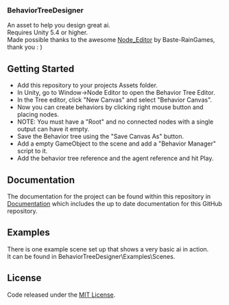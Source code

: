 ### BehaviorTreeDesigner
An asset to help you design great ai.  
Requires Unity 5.4 or higher.  
Made possible thanks to the awesome [Node_Editor](https://github.com/Baste-RainGames/Node_Editor) by Baste-RainGames, thank you : )

## Getting Started

* Add this repository to your projects Assets folder.
* In Unity, go to Window->Node Editor to open the Behavior Tree Editor.
* In the Tree editor, click "New Canvas" and select "Behavior Canvas".
* Now you can create behaviors by clicking right mouse button and placing nodes.
* NOTE: You must have a "Root" and no connected nodes with a single output can have it empty.
* Save the Behavior tree using the "Save Canvas As" button.
* Add a empty GameObject to the scene and add a "Behavior Manager" script to it.
* Add the behavior tree reference and the agent reference and hit Play.

## Documentation

The documentation for the project can be found within this
repository in [Documentation](DOCUMENTATION.md) which includes the up to date
documentation for this GitHub repository.

## Examples

There is one example scene set up that shows a very basic ai in action.  
It can be found in BehaviorTreeDesigner\Examples\Scenes\.

## License

Code released under the [MIT License](LICENSE).

